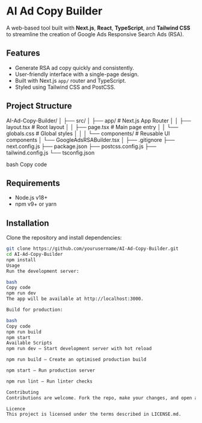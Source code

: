 # AI Ad Copy Builder

A web-based tool built with **Next.js**, **React**, **TypeScript**, and **Tailwind CSS** to streamline the creation of Google Ads Responsive Search Ads (RSA).

## Features
- Generate RSA ad copy quickly and consistently.
- User-friendly interface with a single-page design.
- Built with Next.js `app/` router and TypeScript.
- Styled using Tailwind CSS and PostCSS.

## Project Structure
AI-Ad-Copy-Builder/
│
├── src/
│ ├── app/ # Next.js App Router
│ │ ├── layout.tsx # Root layout
│ │ ├── page.tsx # Main page entry
│ │ └── globals.css # Global styles
│ │
│ └── components/ # Reusable UI components
│ └── GoogleAdsRSABuilder.tsx
│
├── .gitignore
├── next.config.js
├── package.json
├── postcss.config.js
├── tailwind.config.js
└── tsconfig.json

bash
Copy code

## Requirements
- Node.js v18+
- npm v9+ or yarn

## Installation
Clone the repository and install dependencies:

```bash
git clone https://github.com/yourusername/AI-Ad-Copy-Builder.git
cd AI-Ad-Copy-Builder
npm install
Usage
Run the development server:

bash
Copy code
npm run dev
The app will be available at http://localhost:3000.

Build for production:

bash
Copy code
npm run build
npm start
Available Scripts
npm run dev – Start development server with hot reload

npm run build – Create an optimised production build

npm start – Run production server

npm run lint – Run linter checks

Contributing
Contributions are welcome. Fork the repo, make your changes, and open a pull request.

Licence
This project is licensed under the terms described in LICENSE.md.